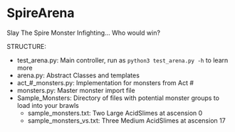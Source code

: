 # SpireArena
Slay The Spire Monster Infighting... Who would win?

STRUCTURE:
* test_arena.py: Main controller, run as `python3 test_arena.py -h` to learn more
* arena.py: Abstract Classes and templates
* act_#_monsters.py: Implementation for monsters from Act #
* monsters.py: Master monster import file
* Sample_Monsters: Directory of files with potential monster groups to load into your brawls
	+ sample_monsters.txt: Two Large AcidSlimes at ascension 0
	+ sample_monsters_vs.txt: Three Medium AcidSlimes at ascension 17
